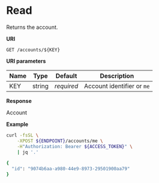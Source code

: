 # Read

Returns the account.

**URI**

```
GET /accounts/${KEY}
```

**URI parameters**

Name      | Type   | Default    | Description
--------- | ------ | ---------- | ------------------
KEY       | string | _required_ | Account identifier or `me`

**Response**

Account

**Example**

```bash
curl -fsSL \
    -XPOST ${ENDPOINT}/accounts/me \
    -H"Authorization: Bearer ${ACCESS_TOKEN}" \
    | jq '.'
 
{
  "id": "9074b6aa-a980-44e9-8973-29501900aa79"
}
```